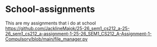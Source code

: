 # School-assignments
This are my assignments that i do at school
https://github.com/JacklineMajok/25-26_sem1_cs212_a-25-26_sem1_cs212_a-assignment-1-25-26_SEM1_CS212_A-Assignment-1-Compulsory/blob/main/file_manager.py
